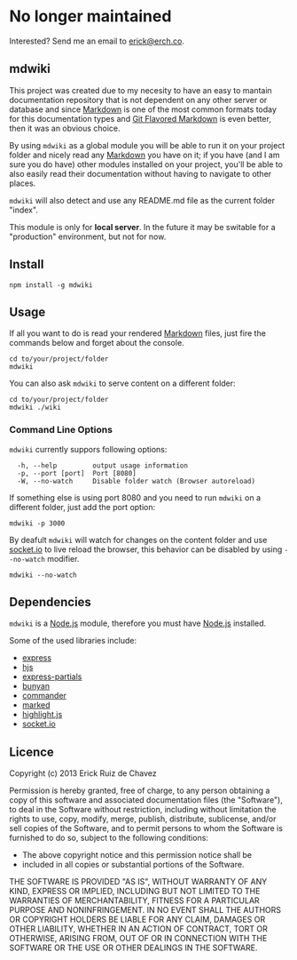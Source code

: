 No longer maintained
====================

Interested? Send me an email to erick@erch.co.


## mdwiki

This project was created due to my necesity to have an easy to mantain documentation repository that is not dependent on any other server or database and since [Markdown](http://daringfireball.net/projects/markdown/) is one of the most common formats today for this documentation types and [Git Flavored Markdown](http://github.github.com/github-flavored-markdown/) is even better, then it was an obvious choice.

By using ```mdwiki``` as a global module you will be able to run it on your project folder and nicely read any [Markdown](http://daringfireball.net/projects/markdown/) you have on it; if you have (and I am sure you do have) other modules installed on your project, you'll be able to also easily read their documentation without having to navigate to other places.

```mdwiki``` will also detect and use any README.md file as the current folder "index".

This module is only for **local server**. In the future it may be switable for a "production" environment, but not for now.

## Install

```npm install -g mdwiki```

## Usage

If all you want to do is read your rendered [Markdown](http://daringfireball.net/projects/markdown/) files, just fire the commands below and forget about the console.

```
cd to/your/project/folder
mdwiki
```

You can also ask ```mdwiki``` to serve content on a different folder:

```
cd to/your/project/folder
mdwiki ./wiki
```

### Command Line Options

```mdwiki``` currently suppors following options:

```
  -h, --help         output usage information
  -p, --port [port]  Port [8080]
  -W, --no-watch     Disable folder watch (Browser autoreload)
```

If something else is using port 8080 and you need to run ```mdwiki``` on a different folder, just add the port option:

```
mdwiki -p 3000
```

By deafult ```mdwiki``` will watch for changes on the content folder and use [socket.io](https://github.com/learnboost/socket.io) to live reload the browser, this behavior can be disabled by using ```--no-watch``` modifier.

```
mdwiki --no-watch
```

## Dependencies

```mdwiki``` is a [Node.js](http://nodejs.org/) module, therefore you must have [Node.js](http://nodejs.org/) installed.

Some of the used libraries include:

- [express](https://github.com/visionmedia/express)
- [hjs](https://github.com/nullfirm/hjs.git)
- [express-partials](https://github.com/publicclass/express-partials)
- [bunyan](https://github.com/trentm/node-bunyan)
- [commander](https://github.com/visionmedia/commander.js)
- [marked](https://github.com/chjj/marked)
- [highlight.js](https://github.com/isagalaev/highlight.js)
- [socket.io](https://github.com/learnboost/socket.io)

## Licence

Copyright (c) 2013 Erick Ruiz de Chavez

Permission is hereby granted, free of charge, to any person obtaining a copy of this software and associated documentation files (the "Software"), to deal in the Software without restriction, including without limitation the rights to use, copy, modify, merge, publish, distribute, sublicense, and/or sell copies of the Software, and to permit persons to whom the Software is furnished to do so, subject to the following conditions:

- The above copyright notice and this permission notice shall be
- included in all copies or substantial portions of the Software.

THE SOFTWARE IS PROVIDED "AS IS", WITHOUT WARRANTY OF ANY KIND, EXPRESS OR IMPLIED, INCLUDING BUT NOT LIMITED TO THE WARRANTIES OF MERCHANTABILITY, FITNESS FOR A PARTICULAR PURPOSE AND NONINFRINGEMENT. IN NO EVENT SHALL THE AUTHORS OR COPYRIGHT HOLDERS BE LIABLE FOR ANY CLAIM, DAMAGES OR OTHER LIABILITY, WHETHER IN AN ACTION OF CONTRACT, TORT OR OTHERWISE, ARISING FROM, OUT OF OR IN CONNECTION WITH THE SOFTWARE OR THE USE OR OTHER DEALINGS IN THE SOFTWARE.
